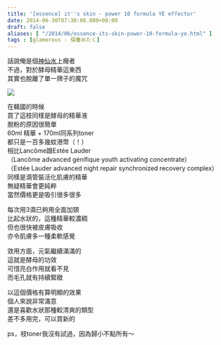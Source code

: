 ```yaml
---
title: '[essence] it''s skin - power 10 formula YE effector'
date: 2014-06-30T07:30:00.000+08:00
draft: false
aliases: [ "/2014/06/essence-its-skin-power-10-formula-ye.html" ]
tags : [glamorous - 保養おたく]
---
```


話說俺是個[神仙水](http://www.hidie.net/2013/10/essence-sk-ii-facial-treatment-essence.html)上癮者  
不過，對於酵母精華這東西  
其實也脫離了單一牌子的魔咒  

[![](https://2.bp.blogspot.com/-4Id3xnaRKvU/XEMtrvVK5mI/AAAAAAAAFzM/FdlgsmM61dgOJan4qlQKfdNVGKMTXT67wCLcBGAs/s640/14238504790_1df75f43c4_z.jpg)](https://2.bp.blogspot.com/-4Id3xnaRKvU/XEMtrvVK5mI/AAAAAAAAFzM/FdlgsmM61dgOJan4qlQKfdNVGKMTXT67wCLcBGAs/s1600/14238504790_1df75f43c4_z.jpg)

在韓國的時候  
買了這枝同樣是酵母的精華液  
脫粉的原因很簡單  
60ml 精華 + 170ml同系列toner  
都只是一百多幾蚊港幣（！）  
相比Lancôme跟Estée Lauder  
（Lancôme advanced génifique youth activating concentrate）  
（Estée Lauder advanced night repair synchronized recovery complex）  
同樣是滴管裝活化肌膚的精華  
無疑精華會更純粹  
當然價格更是吸引很多很多  
  
每次用3滴已夠用全面加頸  
比起水狀的，這種精華較濃稠  
但也很快被皮膚吸收  
亦令肌膚多一種柔軟感覺  
  
效用方面，元氣繼續滿滿的  
這就是酵母的功效  
可惜亮白作用就看不見  
而毛孔就有持續緊緻  
  
以這個價格有算明顯的效果  
個人來說非常滿意  
還是喜歡水狀那種較清爽的類型  
差不多用完，可以買新的  
  
ps，枝toner我沒有試過，因為歸小不點所有～